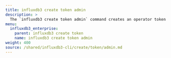 ```yaml
---
title: influxdb3 create token admin
description: >
  The `influxdb3 create token admin` command creates an operator token or named admin token with full administrative privileges for server actions.
menu:
  influxdb3_enterprise:
    parent: influxdb3 create token
    name: influxdb3 create token admin
weight: 400
source: /shared/influxdb3-cli/create/token/admin.md
---
```


<!-- The content for this page is at
// SOURCE content/shared/influxdb3-cli/create/token/admin.md
-->